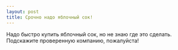 ```yaml
---
layout: post 
title: Срочно надо яблочный сок! 
--- 
```

Надо быстро купить яблочный сок, но не знаю где это сделать. Подскажите проверенную компанию, пожалуйста!